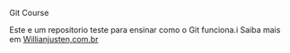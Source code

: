 Git Course

Este e um repositorio teste para ensinar como o Git funciona.i
Saiba mais em [Willianjusten,com.br](http://willianjusten.com.br)
